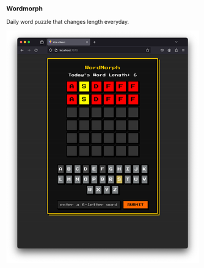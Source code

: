 ### Wordmorph

Daily word puzzle that changes length everyday.

![Wordmorph Screenshot](public/wordmorph.png)